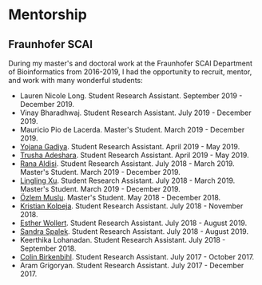 # Mentorship

## Fraunhofer SCAI

During my master's and doctoral work at the Fraunhofer SCAI Department of
Bioinformatics from 2016-2019, I had the opportunity to recruit, mentor, and
work with many wonderful students:

- Lauren Nicole Long. Student Research Assistant. September 2019 - December 2019.
- Vinay Bharadhwaj. Student Research Assistant. July 2019 - December 2019.
- Mauricio Pio de Lacerda. Master's Student. March 2019 - December 2019.
- [Yojana Gadiya](https://orcid.org/0000-0002-7683-0452). Student Research
  Assistant. April 2019 - May 2019.
- [Trusha Adeshara](https://orcid.org/0000-0002-8929-4724). Student Research
  Assistant. April 2019 - May 2019.
- [Rana Aldisi](https://orcid.org/0000-0002-3034-9970). Student Research
  Assistant. July 2018 - March 2019. Master's Student. March 2019 -
  December 2019.
- [Lingling Xu](https://orcid.org/0000-0002-0303-8616).  Student Research
  Assistant. July 2018 - March 2019. Master's Student. March 2019 -
  December 2019.
- [Özlem Muslu](https://orcid.org/0000-0003-0408-6190). Master's Student.
  May 2018 - December 2018.
- [Kristian Kolpeja](https://orcid.org/0000-0001-9661-5277). Student Research
  Assistant. July 2018 - November 2018.
- [Esther Wollert](https://orcid.org/0000-0002-7128-929X).  Student Research
  Assistant. July 2018 - August 2019.
- [Sandra Spalek](https://orcid.org/0000-0002-6117-4413).  Student Research
  Assistant. July 2018 - August 2019.
- Keerthika Lohanadan. Student Research Assistant. July 2018 - September 2018.
- [Colin Birkenbihl](https://orcid.org/0000-0002-7212-7700). Student Research
  Assistant. July 2017 - October 2017.
- Aram Grigoryan. Student Research Assistant. July 2017 - December 2017.
